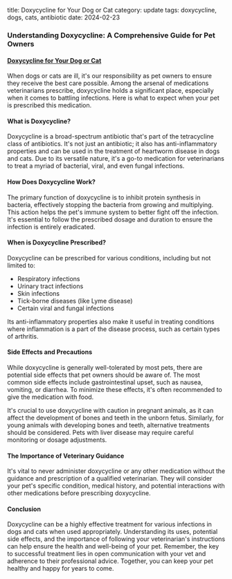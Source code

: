 title: Doxycycline for Your Dog or Cat
category: update
tags: doxycycline, dogs, cats, antibiotic
date: 2024-02-23

### Understanding Doxycycline: A Comprehensive Guide for Pet Owners

#### [Doxycycline for Your Dog or Cat](https://www.wedgewoodpharmacy.com/medications/doxycycline/)

When dogs or cats are ill, it's our responsibility as pet owners to ensure they receive the best care possible. Among the arsenal of medications veterinarians prescribe, doxycycline holds a significant place, especially when it comes to battling infections. Here is what to expect when your pet is prescribed this medication.

#### What is Doxycycline?

Doxycycline is a broad-spectrum antibiotic that's part of the tetracycline class of antibiotics. It's not just an antibiotic; it also has anti-inflammatory properties and can be used in the treatment of heartworm disease in dogs and cats. Due to its versatile nature, it's a go-to medication for veterinarians to treat a myriad of bacterial, viral, and even fungal infections.

#### How Does Doxycycline Work?

The primary function of doxycycline is to inhibit protein synthesis in bacteria, effectively stopping the bacteria from growing and multiplying. This action helps the pet's immune system to better fight off the infection. It's essential to follow the prescribed dosage and duration to ensure the infection is entirely eradicated.

#### When is Doxycycline Prescribed?

Doxycycline can be prescribed for various conditions, including but not limited to:

- Respiratory infections
- Urinary tract infections
- Skin infections
- Tick-borne diseases (like Lyme disease)
- Certain viral and fungal infections

Its anti-inflammatory properties also make it useful in treating conditions where inflammation is a part of the disease process, such as certain types of arthritis.

#### Side Effects and Precautions

While doxycycline is generally well-tolerated by most pets, there are potential side effects that pet owners should be aware of. The most common side effects include gastrointestinal upset, such as nausea, vomiting, or diarrhea. To minimize these effects, it's often recommended to give the medication with food.

It's crucial to use doxycycline with caution in pregnant animals, as it can affect the development of bones and teeth in the unborn fetus. Similarly, for young animals with developing bones and teeth, alternative treatments should be considered. Pets with liver disease may require careful monitoring or dosage adjustments.

#### The Importance of Veterinary Guidance

It's vital to never administer doxycycline or any other medication without the guidance and prescription of a qualified veterinarian. They will consider your pet's specific condition, medical history, and potential interactions with other medications before prescribing doxycycline.

#### Conclusion

Doxycycline can be a highly effective treatment for various infections in dogs and cats when used appropriately. Understanding its uses, potential side effects, and the importance of following your veterinarian's instructions can help ensure the health and well-being of your pet. Remember, the key to successful treatment lies in open communication with your vet and adherence to their professional advice. Together, you can keep your pet healthy and happy for years to come.
